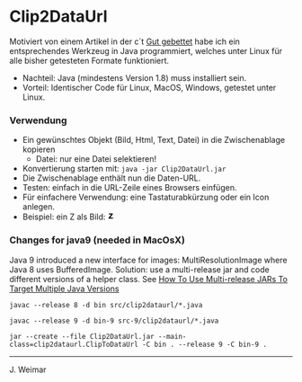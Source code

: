 # Clip2DataUrl
Motiviert von einem Artikel in der c´t 
[Gut gebettet](https://www.heise.de/select/ct/2023/10/2307509274576696945)
habe ich ein entsprechendes Werkzeug in Java programmiert, welches unter Linux für alle
bisher getesteten Formate funktioniert. 

- Nachteil: Java (mindestens Version 1.8) muss installiert sein.
- Vorteil: Identischer Code für Linux, MacOS, Windows, getestet unter Linux.

### Verwendung
- Ein gewünschtes Objekt (Bild, Html, Text, Datei) in die Zwischenablage kopieren
	- Datei: nur eine Datei selektieren!
- Konvertierung starten mit: `java -jar Clip2DataUrl.jar`
- Die Zwischenablage enthält nun die Daten-URL.
- Testen: einfach in die URL-Zeile eines Browsers einfügen.
- Für einfachere Verwendung: eine Tastaturabkürzung oder ein Icon anlegen.
- Beispiel: ein Z als Bild: ![Beispiel](data:image/png;base64,iVBORw0KGgoAAAANSUhEUgAAAAsAAAAPCAIAAAC9X6JnAAAAuUlEQVR4XmP4TwgwoAtgAOJU/Pr1az8GOHnyJELF69evGTCAuro6QsXXr1/rYaCyspKNjQ2owsXFBaoZohAO0tLSgNJiYmKPHz8Gco8cOYKiYvbs2UBpFhaWAwcOQEQ+fPiAUHHixAmI+RMmTIAL/of79vnz59LS0kDpmJgYZOn/cN/a2NgApQ0NDb99+4YsfebMGZCKOXPmQHyoqalpjwSA0sCAAamYPHkyLBRQwO7du6G24AeEVQAA75VxDWaTMioAAAAASUVORK5CYII=)

### Changes for java9 (needed in MacOsX)
Java 9 introduced a new interface for images: MultiResolutionImage
where Java 8 uses BufferedImage. Solution: use a multi-release jar and code different versions of a helper class.
See [How To Use Multi-release JARs To Target Multiple Java Versions](https://nipafx.dev/multi-release-jars-multiple-java-versions/)

`javac --release 8 -d bin src/clip2dataurl/*.java`

`javac --release 9 -d bin-9 src-9/clip2dataurl/*.java`

`jar --create --file Clip2DataUrl.jar --main-class=clip2dataurl.ClipToDataUrl -C bin . --release 9 -C bin-9 . `

---
J. Weimar



